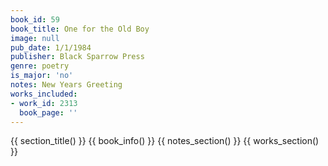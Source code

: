 ```yaml
---
book_id: 59
book_title: One for the Old Boy
image: null
pub_date: 1/1/1984
publisher: Black Sparrow Press
genre: poetry
is_major: 'no'
notes: New Years Greeting
works_included:
- work_id: 2313
  book_page: ''
---
```


{{ section_title() }}
{{ book_info() }}
{{ notes_section() }}
{{ works_section() }}
